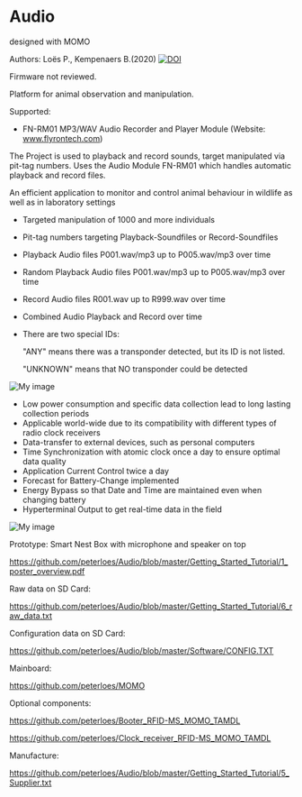 ﻿# Audio
 designed with MOMO 
 
Authors: Loës P., Kempenaers B.(2020) [![DOI](https://zenodo.org/badge/261459340.svg)](https://zenodo.org/badge/latestdoi/261459340)

Firmware not reviewed. 

Platform for animal observation and manipulation.

Supported:
- FN-RM01 MP3/WAV Audio Recorder and Player Module (Website: www.flyrontech.com)

The Project is used to playback and record sounds, target manipulated via pit-tag numbers.
Uses the Audio Module FN-RM01 which handles automatic playback and record files.


An efficient application to monitor and control animal behaviour in wildlife
as well as in laboratory settings

-	Targeted manipulation of 1000 and more individuals
- Pit-tag numbers targeting Playback-Soundfiles or Record-Soundfiles 
- Playback Audio files P001.wav/mp3 up to P005.wav/mp3 over time
- Random Playback Audio files P001.wav/mp3 up to P005.wav/mp3 over time
- Record Audio files R001.wav up to R999.wav over time
- Combined Audio Playback and Record over time
- There are two special IDs:

  "ANY" means there was a transponder detected, but its ID is not listed.

  "UNKNOWN" means that NO transponder could be detected


![My image](https://github.com/peterloes/Audio/blob/master/Getting_Started_Tutorial/2_Electronic_board.jpg)

-	Low power consumption and specific data collection lead to long lasting collection periods
-	Applicable world-wide due to its compatibility with different types of radio clock receivers 
-	Data-transfer to external devices, such as personal computers
- Time Synchronization with atomic clock once a day to ensure optimal data quality
- Application Current Control twice a day
- Forecast for Battery-Change implemented
- Energy Bypass so that Date and Time are maintained even when changing battery
- Hyperterminal Output to get real-time data in the field

![My image](https://github.com/peterloes/Audio/blob/master/Getting_Started_Tutorial/2_Mechanik_SNB.JPG)

Prototype: Smart Nest Box with microphone and speaker on top

https://github.com/peterloes/Audio/blob/master/Getting_Started_Tutorial/1_poster_overview.pdf

Raw data on SD Card:

https://github.com/peterloes/Audio/blob/master/Getting_Started_Tutorial/6_raw_data.txt

Configuration data on SD Card:

https://github.com/peterloes/Audio/blob/master/Software/CONFIG.TXT

Mainboard:

https://github.com/peterloes/MOMO

Optional components:

https://github.com/peterloes/Booter_RFID-MS_MOMO_TAMDL

https://github.com/peterloes/Clock_receiver_RFID-MS_MOMO_TAMDL

Manufacture:

https://github.com/peterloes/Audio/blob/master/Getting_Started_Tutorial/5_Supplier.txt
